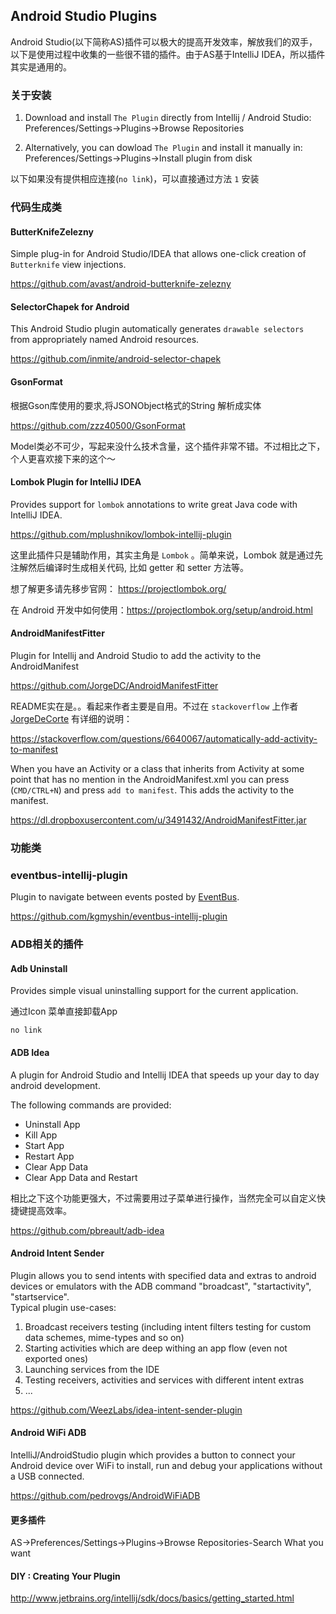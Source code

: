 ##  Android Studio Plugins

Android Studio(以下简称AS)插件可以极大的提高开发效率，解放我们的双手，以下是使用过程中收集的一些很不错的插件。由于AS基于IntelliJ IDEA，所以插件其实是通用的。

### 关于安装
1. Download and install `The Plugin` directly from Intellij / Android Studio: Preferences/Settings->Plugins->Browse Repositories

2. Alternatively, you can dowload `The Plugin` and install it manually in: Preferences/Settings->Plugins->Install plugin from disk

以下如果没有提供相应连接(`no link`)，可以直接通过方法 `1` 安装

### 代码生成类
#### ButterKnifeZelezny
Simple plug-in for Android Studio/IDEA that allows one-click creation of `Butterknife` view injections.

https://github.com/avast/android-butterknife-zelezny

#### SelectorChapek for Android
This Android Studio plugin automatically generates `drawable selectors` from appropriately named Android resources.

https://github.com/inmite/android-selector-chapek

#### GsonFormat

根据Gson库使用的要求,将JSONObject格式的String 解析成实体

https://github.com/zzz40500/GsonFormat

Model类必不可少，写起来没什么技术含量，这个插件非常不错。不过相比之下，个人更喜欢接下来的这个～

#### Lombok Plugin for IntelliJ IDEA
Provides support for `lombok` annotations to write great Java code with IntelliJ IDEA.

https://github.com/mplushnikov/lombok-intellij-plugin

这里此插件只是辅助作用，其实主角是 `Lombok` 。简单来说，Lombok 就是通过先注解然后编译时生成相关代码, 比如 getter 和 setter 方法等。

想了解更多请先移步官网：
https://projectlombok.org/

在 Android 开发中如何使用：https://projectlombok.org/setup/android.html

####  AndroidManifestFitter
Plugin for Intellij and Android Studio to add the activity to the AndroidManifest

https://github.com/JorgeDC/AndroidManifestFitter

README实在是。。看起来作者主要是自用。不过在 `stackoverflow` 上作者 [JorgeDeCorte](https://stackoverflow.com/users/1145289/jorgedecorte) 有详细的说明：

https://stackoverflow.com/questions/6640067/automatically-add-activity-to-manifest

When you have an Activity or a class that inherits from Activity at some point that has no mention in the AndroidManifest.xml you can press (`CMD/CTRL+N`) and press `add to manifest`. This adds the activity to the manifest.

https://dl.dropboxusercontent.com/u/3491432/AndroidManifestFitter.jar

### 功能类
### eventbus-intellij-plugin
Plugin to navigate between events posted by [EventBus](https://github.com/greenrobot/EventBus).

https://github.com/kgmyshin/eventbus-intellij-plugin
### ADB相关的插件

#### Adb Uninstall
Provides simple visual uninstalling support for the current application.

通过Icon 菜单直接卸载App

`no link`

#### ADB Idea
A plugin for Android Studio and Intellij IDEA that speeds up your day to day android development.

The following commands are provided:

* Uninstall App
* Kill App
* Start App
* Restart App
* Clear App Data
* Clear App Data and Restart

相比之下这个功能更强大，不过需要用过子菜单进行操作，当然完全可以自定义快捷键提高效率。

https://github.com/pbreault/adb-idea

#### Android Intent Sender

Plugin allows you to send intents with specified data and extras to android devices or emulators with the ADB command "broadcast", "startactivity", "startservice".  
Typical plugin use-cases:
 1. Broadcast receivers testing (including intent filters testing for custom data schemes, mime-types and so on)
 2. Starting activities which are deep withing an app flow (even not exported ones)
 3. Launching services from the IDE
 4. Testing receivers, activities and services with different intent extras
 5. ...

https://github.com/WeezLabs/idea-intent-sender-plugin

#### Android WiFi ADB
IntelliJ/AndroidStudio plugin which provides a button to connect your Android device over WiFi to install, run and debug your applications without a USB connected.

https://github.com/pedrovgs/AndroidWiFiADB

#### 更多插件
AS->Preferences/Settings->Plugins->Browse Repositories-Search What you want

####  DIY : Creating Your Plugin
http://www.jetbrains.org/intellij/sdk/docs/basics/getting_started.html
